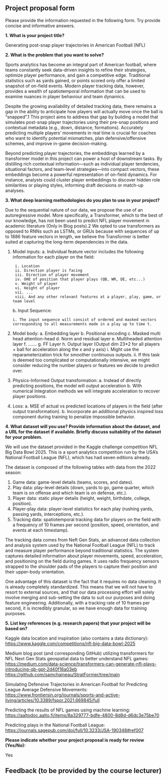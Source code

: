 ## Project proposal form

Please provide the information requested in the following form. Try provide concise and informative answers.

**1. What is your project title?**

Generating post-snap player trajectories in American Football (NFL) 

**2. What is the problem that you want to solve?**

Sports analytics has become an integral part of American football, where teams constantly seek data-driven insights to refine their strategies, optimize player performance, and gain a competitive edge. Traditional statistics such as yards gained, or points scored only offer a limited snapshot of on-field events. Modern player tracking data, however, provides a wealth of spatiotemporal information that can be used to examine nuances in player behaviour and team dynamics.  

Despite the growing availability of detailed tracking data, there remains a gap in the ability to anticipate how players will actually move once the ball is “snapped”.1 This project aims to address that gap by building a model that simulates post-snap player trajectories using their pre-snap positions and contextual metadata (e.g., down, distance, formations). Accurately predicting multiple players’ movements in real time is crucial for coaches who want to identify potential mismatches, plan defensive/offensive schemes, and improve in-game decision-making. 

Beyond predicting player trajectories, the embeddings learned by a transformer model in this project can power a host of downstream tasks. By distilling rich contextual information—such as individual player tendencies, situational factors, and team-level strategies—into compact vectors, these embeddings become a powerful representation of on-field dynamics. For instance, analysts could cluster player embeddings to discover hidden role similarities or playing styles, informing draft decisions or match-up analyses. 

**3. What deep learning methodologies do you plan to use in your project?**

Due to the sequential nature of our data, we propose the use of an autoregressive model. More specifically, a Transformer, which to the best of our knowledge, has not been used to predict NFL player movement in academic literature (Only in Blog posts).2  We opted to use transformers as opposed to RNNs such as LSTMs, or GRUs because with sequences of up to 1886 feature vectors in length, we believe the Transformer is better suited at capturing the long-term dependencies in the data. 

1. Model inputs: 
    a. Individual feature vector includes the following information for each player on the field:

        i. Location
        ii. Direction player is facing 
        iii. Direction of player movement 
        iv. OHE of position that player plays (QB, WR, DE, etc...) 
        v. Weight of player 
        vi. Height of player  
        vii. ... 
        viii. And any other relevant features at a player, play, game, or team level 

   b. Input Sequence: 

       i. The input sequence will consist of ordered and masked vectors corresponding to all measurements made in a play up to time t. 

3. Model body: 
    a. Embedding layer 
    b. Positional encoding
    c. Masked multi head attention-head 
    d. Norm and residual layer 
    e. Multiheaded attention layer
    f. ....... 
    g. FF Layer 
    h. Output layer (Output dim 23*2 for all players + ball for acceleration along the x and y axis) 
        i. Might use the reparameterization trick for smoother continuous outputs. 
        ii. If this task is deemed too complicated or computationally intensive, we might consider reducing the number players or features we decide to predict over. 

4. Physics-Informed Output transformation: 
    a. Instead of directly predicting positions, the model will output acceleration 
    b. With numerical Integration methods we will integrate acceleration to recover player positions. 

5. Loss: 
    a. MSE of actual vs predicted locations of players in the field (after output transformation). 
    b. Incorporate an additional physics inspired loss component during training to penalize impossible behavior. 

**4. What dataset will you use? Provide information about the dataset, and a URL for the dataset if available. Briefly discuss suitability of the dataset for your problem.**

We will use the dataset provided in the Kaggle challenge competition NFL Big Data Bowl 2025. This is a sport analytics competition run by the USA’s National Football League (NFL), which has had seven editions already.  

The dataset is composed of the following tables with data from the 2022 season:

1. Game data: game-level details (teams, scores, and dates). 
2. Play data: play-level details (down, yards to go, game quarter, which team is on offense and which team is on defense, etc.). 
3. Player data: static player details (height, weight, birthdate, college, position). 
4. Player-play data: player-level statistics for each play (rushing yards, passing yards, interceptions, etc.). 
5. Tracking data: spatiotemporal tracking data for players on the field with a frequency of 10 frames per second (position, speed, orientation, and events at each timestamp). 

The tracking data comes from Neft Gen Stats, an advanced data collection and analysis system used by the National Football League (NFL) to track and measure player performance beyond traditional statistics. The system captures detailed information about player movements, speed, acceleration, and positioning on the field during games. It uses radio frequency sensors strapped to the shoulder pads of the players to capture their position and their upper-body orientation. 

One advantage of this dataset is the fact that it requires no data cleaning. It is already completely standardized. This means that we will not have to resort to external sources, and that our data processing effort will solely involve merging and sub-setting the data to suit our purposes and doing feature engineering. Additionally, with a tracking rate of 10 frames per second, it is incredibly granular, so we have enough data for training purposes. 

**5. List key references (e.g. research papers) that your project will be based on?**

Kaggle data location and inspiration (also contains a data dictionary): 
https://www.kaggle.com/competitions/nfl-big-data-bowl-2025 

Medium blog post (and corresponding GitHub) utilizing transformers for NFL Next Gen Stats geospatial data to better understand NFL games: 
https://medium.com/data-science/transformers-can-generate-nfl-plays-introducing-qb-gpt-2d40f16a03eb 
https://github.com/samchaineau/StratFormer/tree/main 

Simulating Defensive Trajectories in American Football for Predicting League Average Defensive Movements:  
https://www.frontiersin.org/journals/sports-and-active-living/articles/10.3389/fspor.2021.669845/full 

Predicting the results of NFL games using machine learning: 
https://aaltodoc.aalto.fi/items/8a329777-bdfe-4800-8d8d-d6dc3e75be70 

Predicting plays in the National Football League: 
https://journals.sagepub.com/doi/full/10.3233/JSA-190348#ref007 

**Please indicate whether your project proposal is ready for review (Yes/No):**

Yes

## Feedback (to be provided by the course lecturer)
